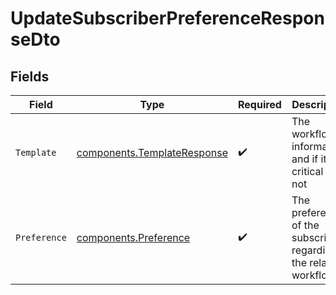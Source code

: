 # UpdateSubscriberPreferenceResponseDto


## Fields

| Field                                                                      | Type                                                                       | Required                                                                   | Description                                                                |
| -------------------------------------------------------------------------- | -------------------------------------------------------------------------- | -------------------------------------------------------------------------- | -------------------------------------------------------------------------- |
| `Template`                                                                 | [components.TemplateResponse](../../models/components/templateresponse.md) | :heavy_check_mark:                                                         | The workflow information and if it is critical or not                      |
| `Preference`                                                               | [components.Preference](../../models/components/preference.md)             | :heavy_check_mark:                                                         | The preferences of the subscriber regarding the related workflow           |